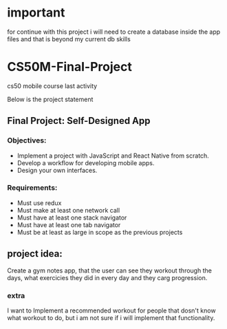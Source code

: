 # important
for continue with this project i will need to create a database inside the app files and that is beyond my current db skills


# CS50M-Final-Project
cs50 mobile course last activity

Below is the project statement
 
## Final Project: Self-Designed App
### Objectives: 
- Implement a project with JavaScript and React Native from scratch.
- Develop a workflow for developing mobile apps.
- Design your own interfaces.
### Requirements: 
- Must use redux
- Must make at least one network call
- Must have at least one stack navigator
- Must have at least one tab navigator
- Must be at least as large in scope as the previous projects

## project idea:
Create a gym notes app, that the user can see they workout through the days, what exercicies they did in every day and they carg progression.

### extra 
I want to Implement a recommended workout for people that dosn't know what workout to do, but i am not sure if i will implement that functionality.

